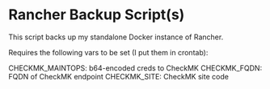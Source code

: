 # Rancher Backup Script(s)
This script backs up my standalone Docker instance of Rancher.

Requires the following vars to be set (I put them in crontab):

CHECKMK_MAINTOPS: b64-encoded creds to CheckMK
CHECKMK_FQDN: FQDN of CheckMK endpoint
CHECKMK_SITE: CheckMK site code
